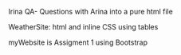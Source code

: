 Irina QA- Questions with Arina into a pure html file 







WeatherSite: html and inline CSS using tables 





myWebsite is Assigment 1 using Bootstrap
